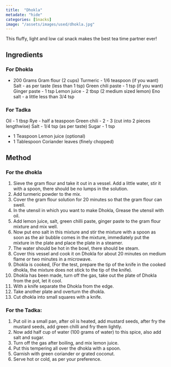 ```yaml
---
title:  "Dhokla"
metadate: "hide"
categories: [Snacks]
image: "/assets/images/used/dhokla.jpg"
---
```


This fluffy, light and low cal snack makes the best tea time partner ever!

## Ingredients

### For Dhokla

- 200 Grams Gram flour (2 cups)
Turmeric - 1/6 teaspoon (if you want)
Salt - as per taste (less than 1 tsp)
Green chili paste - 1 tsp (if you want)
Ginger paste - 1 tsp
Lemon juice - 2 tbsp (2 medium sized lemon)
Eno salt - a little less than 3/4 tsp

### For Tadka
Oil - 1 tbsp
Rye - half a teaspoon
Green chili - 2 - 3 (cut into 2 pieces lengthwise)
Salt - 1/4 tsp (as per taste)
Sugar - 1 tsp
- 1 Teaspoon Lemon juice (optional)
- 1 Tablespoon Coriander leaves (finely chopped)

## Method

### For the dhokla
1. Sieve the gram flour and take it out in a vessel. Add a little water, stir it with a spoon, there should be no lumps in the solution.
2. Add turmeric powder to the mix.
3. Cover the gram flour solution for 20 minutes so that the gram flour can swell.
4. In the utensil in which you want to make Dhokla, Grease the utensil with oil.
5. Add lemon juice, salt, green chilli paste, ginger paste to the gram flour mixture and mix well. 
6. Now put eno salt in this mixture and stir the mixture with a spoon as soon as the air bubble comes in the mixture, immediately put the mixture in the plate and place the plate in a steamer. 
7. The water should be hot in the bowl, there should be steam. 
8. Cover this vessel and cook it on Dhokla for about 20 minutes on medium flame or two minutes in a microwave.
9. Dhokla is cooked, (For the test, prepare the tip of the knife in the cooked dhokla, the mixture does not stick to the tip of the knife). 
10. Dhokla has been made, turn off the gas, take out the plate of Dhokla from the pot, let it cool.
11. With a knife separate the Dhokla from the edge. 
12. Take another plate and overturn the dhokla. 
13. Cut dhokla into small squares with a knife.

### For the Tadka:
1. Put oil in a small pan, after oil is heated, add mustard seeds, after fry the mustard seeds, add green chilli and fry them lightly.
2. Now add half cup of water (100 grams of water) to this spice, also add salt and sugar. 
3. Turn off the gas after boiling, and mix lemon juice. 
4. Put this tempering all over the dhokla with a spoon. 
5. Garnish with green coriander or grated coconut. 
6. Serve hot or cold, as per your preference.


